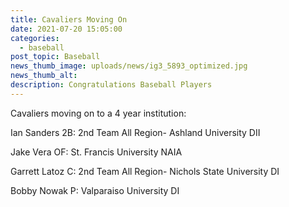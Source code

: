 ```yaml
---
title: Cavaliers Moving On
date: 2021-07-20 15:05:00
categories:
  - baseball
post_topic: Baseball
news_thumb_image: uploads/news/ig3_5893_optimized.jpg
news_thumb_alt:
description: Congratulations Baseball Players
---
```

Cavaliers moving on to a 4 year institution:

Ian Sanders 2B: 2nd Team All Region- Ashland University DII

Jake Vera OF: St. Francis University NAIA

Garrett Latoz C: 2nd Team All Region- Nichols State University DI

Bobby Nowak P: Valparaiso University DI
